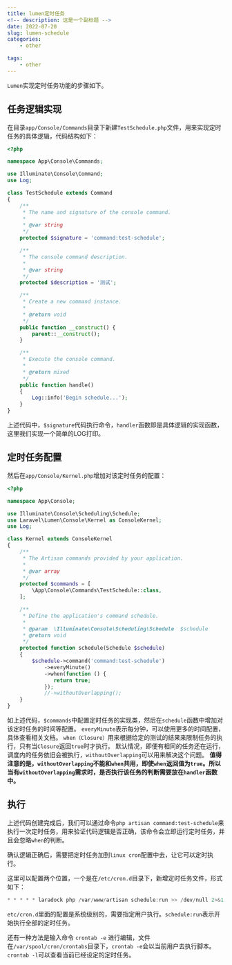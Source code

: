 ```yaml
---
title: lumen定时任务
<!-- description: 这是一个副标题 -->
date: 2022-07-20
slug: lumen-schedule
categories:
    - other

tags:
    - other
---
```


`Lumen`实现定时任务功能的步骤如下。


## 任务逻辑实现


在目录`app/Console/Commands`目录下新建`TestSchedule.php`文件，用来实现定时任务的具体逻辑，代码结构如下：
```php
<?php

namespace App\Console\Commands;

use Illuminate\Console\Command;
use Log;

class TestSchedule extends Command
{
    /**
     * The name and signature of the console command.
     *
     * @var string
     */
    protected $signature = 'command:test-schedule';

    /**
     * The console command description.
     *
     * @var string
     */
    protected $description = '测试';

    /**
     * Create a new command instance.
     *
     * @return void
     */
    public function __construct() {
        parent::__construct();
    }

    /**
     * Execute the console command.
     *
     * @return mixed
     */
    public function handle()
    {
        Log::info('Begin schedule...');
    }
}
```

上述代码中，`$signature`代码执行命令，`handler`函数即是具体逻辑的实现函数，这里我们实现一个简单的LOG打印。


## 定时任务配置

然后在`app/Console/Kernel.php`增加对该定时任务的配置：
```php
<?php

namespace App\Console;

use Illuminate\Console\Scheduling\Schedule;
use Laravel\Lumen\Console\Kernel as ConsoleKernel;
use Log;

class Kernel extends ConsoleKernel
{
    /**
     * The Artisan commands provided by your application.
     *
     * @var array
     */
    protected $commands = [
        \App\Console\Commands\TestSchedule::class,
    ];

    /**
     * Define the application's command schedule.
     *
     * @param  \Illuminate\Console\Scheduling\Schedule  $schedule
     * @return void
     */
    protected function schedule(Schedule $schedule)
    {
        $schedule->command('command:test-schedule')
            ->everyMinute()
            ->when(function () {
               return true;
            });
            //->withoutOverlapping();
    }
}
```

如上述代码，`$commands`中配置定时任务的实现类，然后在`schedule`函数中增加对该定时任务的时间等配置。
`everyMinute`表示每分钟，可以使用更多的时间配置，具体查看相关文档。
`when（Closure）`用来根据给定的测试的结果来限制任务的执行，只有当`Closure`返回`true`时才执行。
默认情况，即便有相同的任务还在运行，调度内的任务依旧会被执行，`withoutOverlapping`可以用来解决这个问题。
**值得注意的是，`withoutOverlapping`不能和`when`共用，即使`when`返回值为`true`。所以当有`withoutOverlapping`需求时，是否执行该任务的判断需要放在`handler`函数中。**


## 执行

上述代码创建完成后，我们可以通过命令`php artisan command:test-schedule`来执行一次定时任务，用来验证代码逻辑是否正确，该命令会立即运行定时任务，并且会忽略`when`的判断。

确认逻辑正确后，需要把定时任务加到`linux cron`配置中去，让它可以定时执行。

这里可以配置两个位置，一个是在`/etc/cron.d`目录下，新增定时任务文件，形式如下：
```c
* * * * * laradock php /var/www/artisan schedule:run >> /dev/null 2>&1
```
`etc/cron.d`里面的配置是系统级别的，需要指定用户执行。`schedule:run`表示开始执行全部的定时任务。

还有一种方法是输入命令 `crontab -e` 进行编辑，文件在`/var/spool/cron/crontabs`目录下，`crontab -e`会以当前用户去执行脚本。`crontab -l`可以查看当前已经设定的定时任务。
